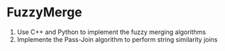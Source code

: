 # FuzzyMerge
1. Use C++ and Python to implement the fuzzy merging algorithms
2. Implemente the Pass-Join algorithm to perform string similarity joins
